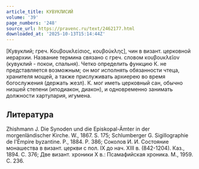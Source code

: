 ```yaml
---
article_title: КУВУКЛИСИЙ
volume: '39'
page_numbers: '248'
source_url: https://pravenc.ru/text/2462177.html
downloaded_at: '2025-10-13T15:14:44Z'
---
```


[Кувуклий; греч. Κουβουκλείσιος, κουβούκλης], чин в визант. церковной иерархии. Название термина связано с греч. словом κουβουκλεῖον (кувуклий - покои, спальня). Четко определить функцию К. не представляется возможным; он мог исполнять обязанности чтеца, хранителя мощей, а также прислуживать архиерею во время богослужения (держать жезл). К. мог иметь церковный сан, обычно низшей степени (иподиакон, диакон), и одновременно занимать должности хартулария, игумена.

## Литература

Zhishmann J. Die Synoden und die Episkopal-Ämter in der morgenländischer Kirche. W., 1867. S. 175; Schlumberger G. Sigillographie de I'Émpire byzantine. P., 1884. P. 386; Соколов И. И. Состояние монашества в визант. церкви с пол. IX до нач. XIII в. (842-1204). Каз., 1894. С. 376; Две визант. хроники X в.: Псамафийская хроника. М., 1959. С. 236.
